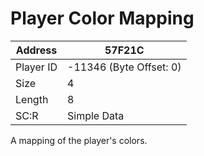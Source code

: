 #  Player Color Mapping
Address   | 57F21C
----------|-------------
Player ID | -11346 (Byte Offset: 0)
Size 	  | 4
Length 	  | 8
SC:R      | Simple Data

A mapping of the player's colors.
